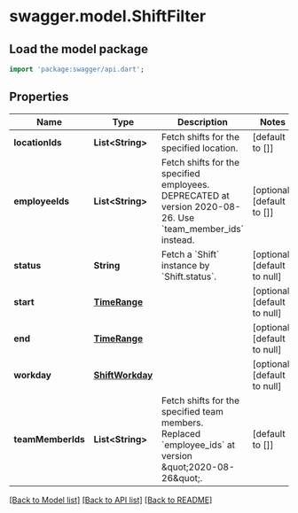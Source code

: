 # swagger.model.ShiftFilter

## Load the model package
```dart
import 'package:swagger/api.dart';
```

## Properties
Name | Type | Description | Notes
------------ | ------------- | ------------- | -------------
**locationIds** | **List&lt;String&gt;** | Fetch shifts for the specified location. | [default to []]
**employeeIds** | **List&lt;String&gt;** | Fetch shifts for the specified employees. DEPRECATED at version 2020-08-26. Use &#x60;team_member_ids&#x60; instead. | [optional] [default to []]
**status** | **String** | Fetch a &#x60;Shift&#x60; instance by &#x60;Shift.status&#x60;. | [optional] [default to null]
**start** | [**TimeRange**](TimeRange.md) |  | [optional] [default to null]
**end** | [**TimeRange**](TimeRange.md) |  | [optional] [default to null]
**workday** | [**ShiftWorkday**](ShiftWorkday.md) |  | [optional] [default to null]
**teamMemberIds** | **List&lt;String&gt;** | Fetch shifts for the specified team members. Replaced &#x60;employee_ids&#x60; at version \&quot;2020-08-26\&quot;. | [default to []]

[[Back to Model list]](../README.md#documentation-for-models) [[Back to API list]](../README.md#documentation-for-api-endpoints) [[Back to README]](../README.md)

